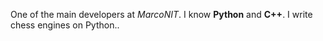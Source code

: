 One of the main developers at *MarcoNIT*. I know **Python** and **C++**. I write chess engines on Python..
